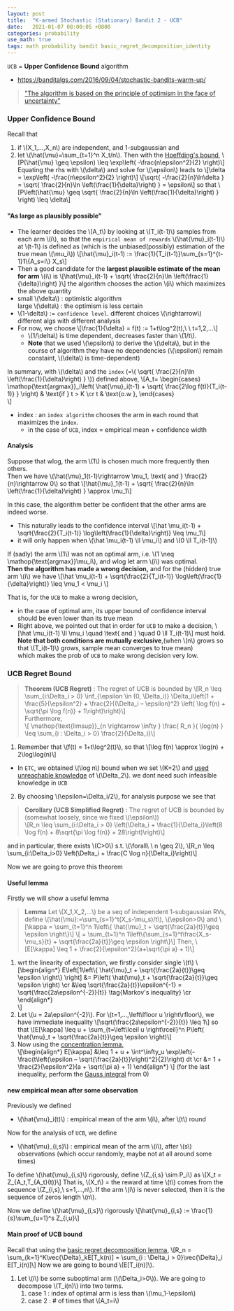 ```yaml
---
layout: post
title:  "K-armed Stochastic (Stationary) Bandit 2 - UCB"
date:   2021-01-07 08:00:05 +0800
categories: probability
use_math: true
tags: math probability bandit basic_regret_decomposition_identity
---
```


`UCB` = __Upper Confidence Bound__ algorithm

- <a href="https://banditalgs.com/2016/09/18/the-upper-confidence-bound-algorithm/" target="_blank">https://banditalgs.com/2016/09/04/stochastic-bandits-warm-up/</a>  


> <a href="https://banditalgs.com/2016/09/18/the-upper-confidence-bound-algorithm/" target="_blank">"The algorithm is based on the principle of optimism in the face of uncertainty"</a>  


### Upper Confidence Bound

Recall that
1. if \\(X\_1,...,X\_n\\) are independent, and 1-subgaussian and
2. let \\(\hat{\mu}=\sum\_{t=1}^n X\_t/n\\). Then with the <a href="{{site.url}}/probability/2020/12/31/k-armed-bandit.html#hoefding" target="_blank">Hoeffding's bound</a>, 
\\[P(\hat{\mu} \geq \epsilon) \leq \exp\left( -\frac{n\epsilon^2}{2} \right)\\]
Equating the rhs with \\(\delta\\) and solve for \\(\epsilon\\) leads to
\\[\delta = \exp\left( -\frac{n\epsilon^2}{2} \right)\\]
\\[\sqrt{ -\frac{2}{n}\ln\delta } = \sqrt{ \frac{2}{n}\ln  \left(\frac{1}{\delta}\right) } = \epsilon\\]
so that
\\[P\left(\hat{\mu} \geq \sqrt{ \frac{2}{n}\ln  \left(\frac{1}{\delta}\right) } \right) \leq \delta\\]

#### "As large as plausibly possible"
- The learner decides the \\(A\_t\\) by looking at \\(T\_i(t-1)\\) samples from each arm \\(i\\), so that the `empirical mean of rewards` \\(\hat{\mu}_i(t-1)\\) at \\(t-1\\) is defined as (which is the unbiased(possibly) estimation of the true mean \\(\mu\_i\\))
  \\[\hat{\mu}\_i(t-1)  := \frac{1}{T\_i(t-1)}\sum\_{s=1}^{t-1}1\\{A\_s=i\\} X\_s\\]
- Then a good candidate for the __largest plausible estimate of the mean for arm__ \\(i\\) is
  \\[\hat{\mu}\_i(t-1) + \sqrt{ \frac{2}{n}\ln  \left(\frac{1}{\delta}\right) }\\]
  the algorithm chooses the action \\(i\\) which maximizes the above quantity
- small \\(\delta\\) : optimistic algorithm  
  large \\(\delta\\) : the optimism is less certain
- \\(1-\delta\\) := `confidence level`. different choices \\(\rightarrow\\) different algs with different analysis
- For now, we choose \\[\frac{1}{\delta} = f(t) := 1+t\log^2(t),\\ \\ t=1,2,...\\]  
  - \\(1/\delta\\) is time dependent, decreases faster than \\(1/t\\).
  - __Note__ that we used \\(\epsilon\\) to derive the \\(\delta\\), but in the course of algorithm they have no dependencies (\\(\epsilon\\) remain constaint, \\(\delta\\) is time-dependent)

In summary, with \\(\delta\\) and the `index` (=\\( \sqrt{ \frac{2}{n}\ln  \left(\frac{1}{\delta}\right) } \\)) defined above,
\\[A\_t=
\begin{cases}
    \mathop{\text{argmax}}\_i\left( \hat{\mu}\_i(t-1) + \sqrt{ \frac{2\log f(t)}{T\_i(t-1)} } \right) & \text{if  } t > K \cr
    t & \text\{o.w \},
\end{cases}   
\\]
- index : an `index algorithm` chooses the arm in each round that maximizes the `index`.
  - in the case of `UCB`, index = empirical mean + confidence width

#### Analysis

Suppose that wlog, the arm \\(1\\) is chosen much more frequently then others.  
Then we have \\(\hat{\mu}\_1(t-1)\rightarrow \mu\_1, \text{ and } \frac{2}{n}\rightarrow 0\\) so that
\\[\hat{\mu}\_1(t-1) + \sqrt{ \frac{2}{n}\ln  \left(\frac{1}{\delta}\right) } \approx \mu\_1\\]

In this case, the algorithm better be confident that the other arms are indeed worse.
  - This naturally leads to the confidence interval
    \\[\hat \mu_i(t-1) + \sqrt{\frac{2}{T_i(t-1)} \log\left(\frac{1}{\delta}\right)} \leq \mu_1\\]   
  - it will only happen when \\(\hat \mu_i(t-1) \ll \mu\_i\\) and \\(0 \ll T\_i(t-1)\\) 

If (sadly) the arm \\(1\\) was not an optimal arm, i.e. \\(1 \neq \mathop{\text{argmax}}\mu\_i\\), and wlog let arm \\(i\\) was optimal.  
__Then the algorithm has made a wrong decision,__ and for the (hidden) true arm \\(i\\) we have
\\[\hat \mu_i(t-1) + \sqrt{\frac{2}{T_i(t-1)} \log\left(\frac{1}{\delta}\right)} \leq \mu_1 < \mu\_i \\]

That is, for the `UCB` to make a wrong decision,    
  - in the case of optimal arm, its upper bound of confidence interval should be even lower than its true mean
  - Right above, we pointed out that in order for `UCB` to make a decision, \\[\hat \mu_i(t-1) \ll \mu\_i \quad \text{  and  } \quad 0 \ll T\_i(t-1)\\]
    must hold. __Note that both conditions are mutually exclusive__,(when \\(n\\) grows so that \\(T\_i(t-1)\\) grows, sample mean converges to true mean)    
    which makes the prob of `UCB` to make wrong decision very low.
   

### UCB Regret Bound

> __Theorem (UCB Regret)__ : The regret of UCB is bounded by 
  \\[R_n \leq \sum_{i:\Delta_i > 0} \inf_{\epsilon \in (0, \Delta_i)} \Delta_i\left(1 + \frac{5}{\epsilon^2} + \frac{2}{(\Delta_i – \epsilon)^2} \left( \log f(n) + \sqrt{\pi \log f(n)} + 1\right)\right)\\]   
  Furthermore,  
  \\[ \mathop{\text{limsup}}\_{n \rightarrow \infty }  \frac{ R\_n }{ \log(n) } \leq \sum_{i : \Delta_i > 0} \frac{2}{\Delta_i}\\]


1. Remember that \\(f(t) = 1+t\log^2(t)\\), so that \\[\log f(n) \approx \log(n) + 2\log\log(n)\\]  
  - In `ETC`, we obtained \\(\log n\\) bound when we set \\(K=2\\) and <a href="{{site.url}}/probability/2020/12/31/k-armed-bandit.html#k2" target="_blank">used unreachable knowledge</a> of \\(\Delta\_2\\). we dont need such infeasible knowledge in `UCB`
2. By choosing \\(\epsilon=\Delta\_i/2\\), for analysis purpose we see that
  > __Corollary (UCB Simplified Regret)__ : The regret of UCB is bounded by (somewhat loosely, since we fixed \\(\epsilon\\))  
    \\[R_n \leq \sum_{i:\Delta_i > 0} \left(\Delta_i + \frac{1}{\Delta_i}\left(8 \log f(n) + 8\sqrt{\pi \log f(n)} + 28\right)\right)\\]
    
  and in particular, there exists \\(C>0\\) s.t. \\(\forall\\ \\ n \geq 2\\),
  \\[R_n \leq \sum_{i:\Delta_i>0} \left(\Delta_i + \frac{C \log n}{\Delta_i}\right)\\]

Now we are going to prove this theorem

#### Useful lemma

Firstly we will show a useful lemma

> __Lemma__ Let \\(X_1,X\_2,...\\) be a seq of independent 1-subgaussian RVs, define \\(\hat{\mu}:=\sum\_{s=1}^t(X\_s-\mu\_s)/t\\), \\(\epsilon>0\\) and
  \\[\kappa = \sum\_{t=1}^n 1\left\\{ \hat{\mu}\_t + \sqrt{\frac{2a}{t}}\geq \epsilon \right\\}\\]
  \\[       = \sum\_{t=1}^n 1\left\\{\sum\_{s=1}^t\frac{X\_s-\mu\_s}{t} + \sqrt{\frac{2a}{t}}\geq \epsilon \right\\}\\]
  Then,
  \\[E[\kappa] \leq 1 + \frac{2}{\epsilon^2}(a+\sqrt{\pi a} + 1)\\]

1. wrt the linearity of expectation, we firstly consider single \\(t\\)
   \\[\begin{align\*} 
   E\left[1\left\\{ \hat{\mu}\_t + \sqrt{\frac{2a}{t}}\geq \epsilon \right\\} \right] 
   &= P\left( \hat{\mu}\_t + \sqrt{\frac{2a}{t}}\geq \epsilon \right) \cr
   &\leq \sqrt{\frac{2a}{t}}\epsilon^{-1} = \sqrt{\frac{2a\epsilon^{-2}}{t}} \tag{Markov's inequality} \cr
   \end{align\*}   
   \\]
2. Let \\(u = 2a\epsilon^{-2}\\). For \\(t=1,...,\left\lfloor u \right\rfloor\\), we have immediate inequality
   \\[\sqrt{\frac{2a\epsilon^{-2}}{t}} \leq 1\\] so that
   \\[E[\kappa] \leq  u  + \sum\_{t=\left\lceil u \right\rceil}^n P\left( \hat{\mu}\_t + \sqrt{\frac{2a}{t}}\geq \epsilon \right)\\]
3. Now using the <a href="{{site.url}}/probability/2020/12/31/k-armed-bandit.html#concen" target="_blank">concentration lemma,</a>   
   \\[\begin{align\*} 
   E[\kappa] &\leq 1 + u + \int^\infty_u \exp\left(-\frac{t\left(\epsilon – \sqrt{\frac{2a}{t}}\right)^2}{2}\right) dt \cr 
             &= 1 + \frac{2}{\epsilon^2}(a + \sqrt{\pi a} + 1)
   \end{align\*}   \\]
   (for the last inequality, perform the <a href="https://freshrimpsushi.tistory.com/219" target="_blank">Gauss integral</a> from 0)

#### new empirical mean after some observation

Previously we defined
  - \\(\hat{\mu}_i(t)\\) : empirical mean of the arm \\(i\\), after \\(t\\) round

Now for the analysis of `UCB`, we define
  - \\(\hat{\mu}_{i,s}\\) : empirical mean of the arm \\(i\\), after \\(s\\) observations (which occur randomly, maybe not at all around some times)

To define \\(\hat{\mu}_{i,s}\\) rigorously, define \\(Z\_{i,s} \sim P\_i\\) as
\\[X\_t = Z\_{A\_t,T\_{A\_t}(t)}\\]
That is, \\(X\_t\\) = the reward at time \\(t\\) comes from the sequence \\(Z\_{i,s},\\ s=1,...,n\\). If the arm \\(i\\) is never selected, then it is the sequence of zeros length \\(n\\).

Now we define \\(\hat{\mu}_{i,s}\\) rigorously
\\[\hat{\mu}\_{i,s} := \frac{1}{s}\sum\_{u=1}^s Z\_{i,u}\\]

#### Main proof of UCB bound

Recall that using the <a href="{{site.url}}/probability/2020/12/31/k-armed-bandit.html#basic_regret_decomp" target="_blank">basic regret decomposition lemma</a>,
\\[R\_n = \sum\_{k=1}^K\vec{\Delta}\_kE[T\_k(n)] = \sum\_{i : \Delta\_i > 0}\vec{\Delta}\_i E[T\_i(n)]\\]
Now we are going to bound \\(E[T\_i(n)]\\). 
1. Let \\(i\\) be some suboptimal arm (\\(\Delta\_i>0\\)). We are going to decompose \\(T\_i(n)\\) into two terms.
   1. case 1 : index of optimal arm is less than \\(\mu\_1-\epsilon\\)
   2. case 2 : # of times that \\(A\_t=i\\)